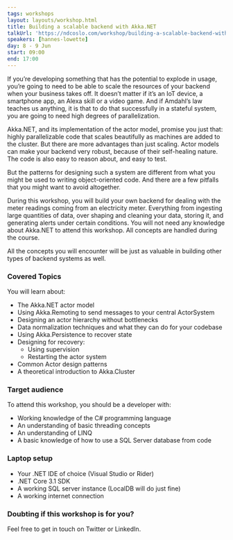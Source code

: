 ```yaml
---
tags: workshops
layout: layouts/workshop.html
title: Building a scalable backend with Akka.NET
talkUrl: 'https://ndcoslo.com/workshop/building-a-scalable-backend-with-akka-net/'
speakers: [hannes-lowette]
day: 8 - 9 Jun
start: 09:00
end: 17:00
---
```

If you’re developing something that has the potential to explode in usage, you’re going to need to be able to scale the resources of your backend when your business takes off. It doesn’t matter if it’s an IoT device, a smartphone app, an Alexa skill or a video game. And if Amdahl’s law teaches us anything, it is that to do that successfully in a stateful system, you are going to need high degrees of parallelization.

Akka.NET, and its implementation of the actor model, promise you just that: highly parallelizable code that scales beautifully as machines are added to the cluster. But there are more advantages than just scaling. Actor models can make your backend very robust, because of their self-healing nature. The code is also easy to reason about, and easy to test.

But the patterns for designing such a system are different from what you might be used to writing object-oriented code. And there are a few pitfalls that you might want to avoid altogether.

During this workshop, you will build your own backend for dealing with the meter readings coming from an electricity meter. Everything from ingesting large quantities of data, over shaping and cleaning your data, storing it, and generating alerts under certain conditions. You will not need any knowledge about Akka.NET to attend this workshop. All concepts are handled during the course.

All the concepts you will encounter will be just as valuable in building other types of backend systems as well.

### Covered Topics

You will learn about:

- The Akka.NET actor model
- Using Akka.Remoting to send messages to your central ActorSystem
- Designing an actor hierarchy without bottlenecks
- Data normalization techniques and what they can do for your codebase
- Using Akka.Persistence to recover state
- Designing for recovery:
	- Using supervision
	- Restarting the actor system
- Common Actor design patterns
- A theoretical introduction to Akka.Cluster

### Target audience

To attend this workshop, you should be a developer with:

- Working knowledge of the C# programming language
- An understanding of basic threading concepts
- An understanding of LINQ
- A basic knowledge of how to use a SQL Server database from code

### Laptop setup

- Your .NET IDE of choice (Visual Studio or Rider)
- .NET Core 3.1 SDK
- A working SQL server instance (LocalDB will do just fine)
- A working internet connection

### Doubting if this workshop is for you?

Feel free to get in touch on Twitter or LinkedIn.